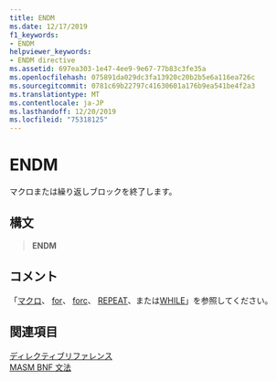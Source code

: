 ```yaml
---
title: ENDM
ms.date: 12/17/2019
f1_keywords:
- ENDM
helpviewer_keywords:
- ENDM directive
ms.assetid: 697ea303-1e47-4ee9-9e67-77b83c3fe35a
ms.openlocfilehash: 075891da029dc3fa13920c20b2b5e6a116ea726c
ms.sourcegitcommit: 0781c69b22797c41630601a176b9ea541be4f2a3
ms.translationtype: MT
ms.contentlocale: ja-JP
ms.lasthandoff: 12/20/2019
ms.locfileid: "75318125"
---
```

# <a name="endm"></a>ENDM

マクロまたは繰り返しブロックを終了します。

## <a name="syntax"></a>構文

> **ENDM**

## <a name="remarks"></a>コメント

「[マクロ](macro.md)、 [for](for-masm.md)、 [forc](forc.md)、 [REPEAT](repeat.md)、または[WHILE](while-masm.md)」を参照してください。

## <a name="see-also"></a>関連項目

[ディレクティブリファレンス](directives-reference.md)\
[MASM BNF 文法](masm-bnf-grammar.md)
